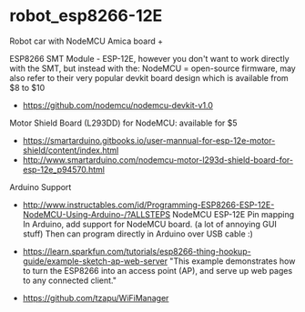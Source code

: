# robot_esp8266-12E
Robot car with NodeMCU Amica board + 

ESP8266 SMT Module - ESP-12E, however you don't want to work directly with the SMT, but instead with the:
NodeMCU = open-source firmware, may also refer to their very popular devkit board design which is available from $8 to $10

* https://github.com/nodemcu/nodemcu-devkit-v1.0

Motor Shield Board (L293DD) for NodeMCU: available for $5

* https://smartarduino.gitbooks.io/user-mannual-for-esp-12e-motor-shield/content/index.html
* http://www.smartarduino.com/nodemcu-motor-l293d-shield-board-for-esp-12e_p94570.html


Arduino Support

* http://www.instructables.com/id/Programming-ESP8266-ESP-12E-NodeMCU-Using-Arduino-/?ALLSTEPS
NodeMCU ESP-12E Pin mapping
In Arduino, add support for NodeMCU board. (a lot of annoying GUI stuff)
Then can program directly in Arduino over USB cable :)

* https://learn.sparkfun.com/tutorials/esp8266-thing-hookup-guide/example-sketch-ap-web-server
"This example demonstrates how to turn the ESP8266 into an access point (AP), and serve up web pages to any connected client."

* https://github.com/tzapu/WiFiManager

